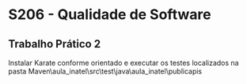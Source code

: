 # S206 - Qualidade de Software
## Trabalho Prático 2
 Instalar Karate conforme orientado e executar os testes localizados na pasta Maven\aula_inatel\src\test\java\aula_inatel\publicapis
